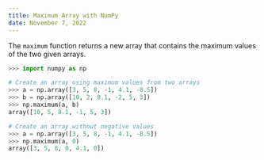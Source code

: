 ```yaml
---
title: Maximum Array with NumPy
date: November 7, 2022
---
```


The `maximum` function returns a new array that contains the maximum values of the two given arrays.

```python
>>> import numpy as np

# Create an array using maximum values from two arrays
>>> a = np.array([3, 5, 8, -1, 4.1, -8.5])
>>> b = np.array([10, 2, 8.1, -2, 5, 3])
>>> np.maximum(a, b)
array([10, 5, 8.1, -1, 5, 3])

# Create an array without negative values
>>> a = np.array([3, 5, 8, -1, 4.1, -8.5])
>>> np.maximum(a, 0)
array([3, 5, 8, 0, 4.1, 0])
```
